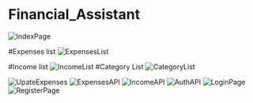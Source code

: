 # Financial_Assistant
![IndexPage](https://github.com/omysov/Financial_Assistant/assets/97920323/a00578df-0e21-41b4-90e5-03613172b90b)

#Expenses list
![ExpensesList](https://github.com/omysov/Financial_Assistant/assets/97920323/320d5889-0076-4e25-9639-63761c4daadd)

#Income list
![IncomeList](https://github.com/omysov/Financial_Assistant/assets/97920323/8f67ad5c-a8dc-4246-8b10-e48b9eebbdfb)
#Category List
![CategoryList](https://github.com/omysov/Financial_Assistant/assets/97920323/cf2089c7-ee26-4d59-833f-126ce113dead)

![UpateExpenses](https://github.com/omysov/Financial_Assistant/assets/97920323/0f00f048-8a84-42c8-9507-264b69cbba6f)
![ExpensesAPI](https://github.com/omysov/Financial_Assistant/assets/97920323/5d9cc35b-848b-40f2-9f24-eb2057c8fa48)
![IncomeAPI](https://github.com/omysov/Financial_Assistant/assets/97920323/5dc84720-4e19-40d8-96c2-1121dc9494a3)
![AuthAPI](https://github.com/omysov/Financial_Assistant/assets/97920323/4b0391e3-2577-4990-91ac-98bf705a3083)
![LoginPage](https://github.com/omysov/Financial_Assistant/assets/97920323/5cfd3fa5-330b-44cd-af27-c74a93595f98)
![RegisterPage](https://github.com/omysov/Financial_Assistant/assets/97920323/542584eb-22e4-463b-8b78-42bcf2341883)

